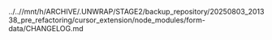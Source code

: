 ../..//mnt/h/ARCHIVE/.UNWRAP/STAGE2/backup_repository/20250803_201338_pre_refactoring/cursor_extension/node_modules/form-data/CHANGELOG.md
